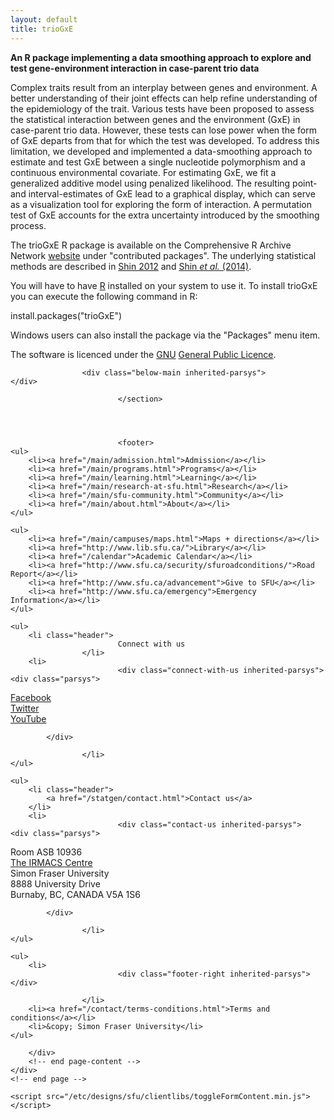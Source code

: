 ```yaml
---
layout: default
title: trioGxE
---
```


<p><b>An R package implementing a data smoothing approach to explore and test gene-environment interaction in case-parent trio data</b><br>
</p>
<p>Complex traits result from an interplay between genes and environment. A better understanding of their joint effects can help refine understanding of the epidemiology of the trait. Various tests have been proposed to assess the statistical interaction between genes and the environment (GxE) in case-parent trio data. However, these tests can lose power when the form of GxE departs from that for which the test was developed. To address this limitation, we developed and implemented a data-smoothing approach to estimate and test GxE between a single nucleotide polymorphism and a continuous environmental covariate. For estimating GxE, we fit a generalized additive model using penalized likelihood. The resulting point- and interval-estimates of GxE lead to a graphical display, which can serve as a visualization tool for exploring the form of interaction. A permutation test of GxE accounts for the extra uncertainty introduced by the smoothing process.<br>
</p>
<p>The trioGxE R package is available on the Comprehensive R Archive Network <a href="http://cran.stat.sfu.ca">website</a> under &quot;contributed packages&quot;. The underlying statistical methods are described in <a href="http://www.stat.sfu.ca/content/dam/sfu/stat/alumnitheses/2012/Shin_thes-final.pdf">Shin 2012</a> and <a href="http://dx.doi.org/10.1515/sagmb-2013-0023">Shin <i>et al.</i> (2014)</a>.<br>
</p>
<p>You will have to have <a href="http://www.r-project.org">R</a> installed on your system to use it. To install trioGxE you can execute the following command in R:</p>
<p>install.packages(&quot;trioGxE&quot;)</p>
<p>Windows users can also install the package via the &quot;Packages&quot; menu item.<br>
</p>
<p>The software is licenced under the <a href="http://www.gnu.org">GNU</a> <a href="http://www.gnu.org/licenses/gpl.html">General Public Licence</a>.</p>

</div></div>
</div>

					<div class="below-main inherited-parsys">				</div>

				            </section>


			
					
							<footer>
	<ul>
		<li><a href="/main/admission.html">Admission</a></li>
		<li><a href="/main/programs.html">Programs</a></li>
		<li><a href="/main/learning.html">Learning</a></li>
		<li><a href="/main/research-at-sfu.html">Research</a></li>
		<li><a href="/main/sfu-community.html">Community</a></li>
		<li><a href="/main/about.html">About</a></li>
	</ul> 

    <ul>
		<li><a href="/main/campuses/maps.html">Maps + directions</a></li>
		<li><a href="http://www.lib.sfu.ca/">Library</a></li>
		<li><a href="/calendar">Academic Calendar</a></li>
		<li><a href="http://www.sfu.ca/security/sfuroadconditions/">Road Report</a></li>
		<li><a href="http://www.sfu.ca/advancement">Give to SFU</a></li>
		<li><a href="http://www.sfu.ca/emergency">Emergency Information</a></li>
    </ul>

    <ul>
        <li class="header">
                            Connect with us
                    </li>
        <li>
							<div class="connect-with-us inherited-parsys">						<div class="parsys">

<div class="text parbase section">

<div class="">
<p><a href="http://www.facebook.com/simonfraseruniversity">Facebook</a><br>
<a href="http://www.twitter.com/sfu">Twitter</a><br>
<a href="http://www.youtube.com/user/SFUNews">YouTube</a></p>

</div></div>
</div>

			</div>

			        </li>
    </ul>

    <ul>
        <li class="header">
			<a href="/statgen/contact.html">Contact us</a>
		</li>
        <li>
							<div class="contact-us inherited-parsys">						<div class="parsys">

<div class="text parbase section">

<div class="">
<p>Room ASB 10936<br>
<a href="http://www.irmacs.sfu.ca">The IRMACS Centre</a><br>
Simon Fraser University<br>
8888 University Drive<br>
Burnaby, BC, CANADA V5A 1S6</p>

</div></div>
</div>

			</div>

			        </li>
    </ul>

    <ul>
		<li>
							<div class="footer-right inherited-parsys">				</div>

					</li>
        <li><a href="/contact/terms-conditions.html">Terms and conditions</a></li>
        <li>&copy; Simon Fraser University</li>
    </ul>
</footer>
			
        </div>
        <!-- end page-content -->
    </div>
    <!-- end page -->
</div>
<!-- end container -->

<script src="/etc/designs/clf/clientlibs/pack/footer.scripts.min.js"></script>


	<script src="/etc/designs/sfu/clientlibs/toggleFormContent.min.js"></script>




</body>

</html>



